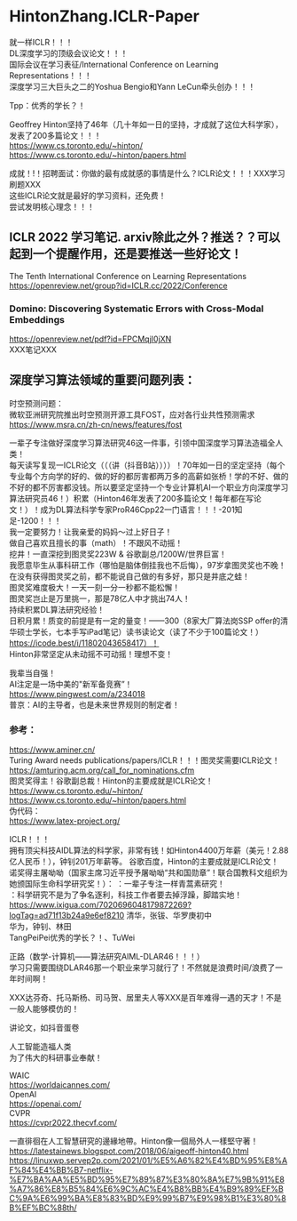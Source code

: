 
# HintonZhang.ICLR-Paper       
就一样ICLR！！！           
DL深度学习的顶级会议论文！！！            
国际会议在学习表征/International Conference on Learning Representations！！！          
深度学习三大巨头之二的Yoshua Bengio和Yann LeCun牵头创办！！！                   



Tpp：优秀的学长？！            



Geoffrey Hinton坚持了46年（几十年如一日的坚持，才成就了这位大科学家），发表了200多篇论文！！！             
https://www.cs.toronto.edu/~hinton/             
https://www.cs.toronto.edu/~hinton/papers.html            



成就！!！招聘面试：你做的最有成就感的事情是什么？ICLR论文！！！XXX学习刷题XXX            
这些ICLR论文就是最好的学习资料，还免费！         
尝试发明核心理念！！！         

## ICLR 2022 学习笔记. arxiv除此之外？推送？？可以起到一个提醒作用，还是要推送一些好论文！       
The Tenth International Conference on Learning Representations          
https://openreview.net/group?id=ICLR.cc/2022/Conference              

### Domino: Discovering Systematic Errors with Cross-Modal Embeddings          
https://openreview.net/pdf?id=FPCMqjI0jXN            
XXX笔记XXX              



## 深度学习算法领域的重要问题列表：           
时空预测问题：          
微软亚洲研究院推出时空预测开源工具FOST，应对各行业共性预测需求              
https://www.msra.cn/zh-cn/news/features/fost               
              


















一辈子专注做好深度学习算法研究46这一件事，引领中国深度学习算法造福全人类！                            
每天读写复现一ICLR论文（（（讲（抖音B站））））！70年如一日的坚定坚持（每个专业每个方向学的好的、做的好的都厉害都两万多的高薪如张桥！学的不好、做的不好的都不厉害都没钱。所以要坚定坚持一个专业计算机AI一个职业方向深度学习算法研究员46！）积累（Hinton46年发表了200多篇论文！每年都在写论文！）！成为DL算法科学专家ProR46Cpp22一门语言！！！-201知足-1200！！！         
我一定要努力！让我亲爱的妈妈～过上好日子！         
做自己喜欢且擅长的事（math）！不跟风不动摇！            
挖井！一直深挖到图灵奖223W & 谷歌副总/1200W/世界巨富！        
我愿意毕生从事科研工作（哪怕是脑体倒挂我也不后悔），97岁拿图灵奖也不晚！                
在没有获得图灵奖之前，都不能说自己做的有多好，那只是井底之蛙！           
图灵奖难度极大！一天一刻一分一秒都不能松懈！               
图灵奖岂止是万里挑一，那是78亿人中才挑出74人！          
持续积累DL算法研究经验！           
日积月累！质变的前提是有一定的量变！——300（8家大厂算法岗SSP offer的清华硕士学长，七本手写iPad笔记）读书读论文（读了不少于100篇论文！）https://icode.best/i/11802043658417）！     
Hinton非常坚定从未动摇不可动摇！理想不变！             



我辈当自强！         
AI注定是一场中美的"新军备竞赛”！           
https://www.pingwest.com/a/234018            
普京：AI的主导者，也是未来世界规则的制定者！          



### 参考：        
https://www.aminer.cn/                       
Turing Award needs publications/papers/ICLR！！！图灵奖需要ICLR论文！                    
https://amturing.acm.org/call_for_nominations.cfm           
图灵奖得主！谷歌副总裁！Hinton的主要成就是ICLR论文！                              
https://www.cs.toronto.edu/~hinton/                    
https://www.cs.toronto.edu/~hinton/papers.html              
伪代码：            
https://www.latex-project.org/             




ICLR！！！        
拥有顶尖科技AIDL算法的科学家，非常有钱！如Hinton4400万年薪（美元！2.88亿人民币！），钟钊201万年薪等。
谷歌百度，Hinton的主要成就是ICLR论文！           
诺奖得主屠呦呦（国家主席习近平授予屠呦呦“共和国勋章”！联合国教科文组织为她颁国际生命科学研究奖！）：
  ：一辈子专注一样青蒿素研究！            
  ：科学研究不是为了争名逐利，科技工作者要去掉浮躁，脚踏实地！        
https://www.ixigua.com/7020696048179872269?logTag=ad71f13b24a9e6ef8210
清华，张钹、华罗庚初中          
华为，钟钊、林田        
TangPeiPei优秀的学长？！、TuWei        




正路（数学-计算机——算法研究AIML-DLAR46！！！）             
学习只需要围绕DLAR46那一个职业来学习就行了！不然就是浪费时间/浪费了一年时间啊！            
 >           
XXX达芬奇、托马斯杨、司马贺、居里夫人等XXX是百年难得一遇的天才！不是一般人能够模仿的！         



讲论文，如抖音蛋卷            



人工智能造福人类           
为了伟大的科研事业奉献！          



WAIC          
https://worldaicannes.com/         
OpenAI          
https://openai.com/            
CVPR                 
https://cvpr2022.thecvf.com/              



一直徘徊在人工智慧研究的邊緣地帶。Hinton像一個局外人一樣堅守著！             
https://latestainews.blogspot.com/2018/06/aigeoff-hinton40.html               
https://linuxwp.servep2p.com/2021/01/%E5%A6%82%E4%BD%95%E8%AF%84%E4%BB%B7-netflix-%E7%BA%AA%E5%BD%95%E7%89%87%E3%80%8A%E7%9B%91%E8%A7%86%E8%B5%84%E6%9C%AC%E4%B8%BB%E4%B9%89%EF%BC%9A%E6%99%BA%E8%83%BD%E9%99%B7%E9%98%B1%E3%80%8B%EF%BC%88th/                    





